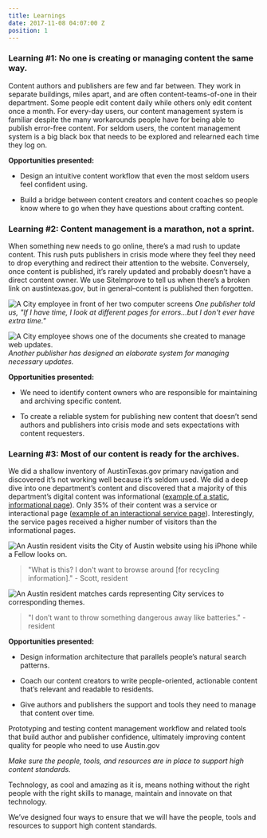 ```yaml
---
title: Learnings
date: 2017-11-08 04:07:00 Z
position: 1
---
```


### Learning #1: No one is creating or managing content the same way.

Content authors and publishers are few and far between. They work in separate buildings, miles apart, and are often content-teams-of-one in their department. Some people edit content daily while others only edit content once a month. For every-day users, our content management system is familiar despite the many workarounds people have for being able to publish error-free content. For seldom users, the content management system is a big black box that needs to be explored and relearned each time they log on.

**Opportunities presented:**

* Design an intuitive content workflow that even the most seldom users feel confident using.

* Build a bridge between content creators and content coaches so people know where to go when they have questions about crafting content.

### Learning #2: Content management is a marathon, not a sprint.

When something new needs to go online, there’s a mad rush to update content. This rush puts publishers in crisis mode where they feel they need to drop everything and redirect their attention to the website. Conversely, once content is published, it’s rarely updated and probably doesn’t have a direct content owner. We use SiteImprove to tell us when there’s a broken link on austintexas.gov, but in general–content is published then forgotten. 

![A City employee in front of her two computer screens](/uploads/employee-two-screens.jpg) 
*One publisher told us, "If I have time, I look at different pages for errors...but I don't ever have extra time."*

![A City employee shows one of the documents she created to manage web updates.](/uploads/employee-laptop-min.jpg)
*Another publisher has designed an elaborate system for managing necessary updates.*

**Opportunities presented:**

* We need to identify content owners who are responsible for maintaining and archiving specific content.

* To create a reliable system for publishing new content that doesn’t send authors and publishers into crisis mode and sets expectations with content requesters.

### Learning #3: Most of our content is ready for the archives.

We did a shallow inventory of AustinTexas.gov primary navigation and discovered it’s not working well because it’s seldom used. We did a deep dive into one department’s content and discovered that a majority of this department’s digital content was informational ([example of a static, informational page](http://www.austintexas.gov/department/austin-resource-recovery/services)). Only 35% of their content was a service or interactional page ([example of an interactional service page](http://www.austintexas.gov/page/my-collection-schedule)). Interestingly, the service pages received a higher number of visitors than the informational pages.

![An Austin resident visits the City of Austin website using his iPhone while a Fellow looks on.](/uploads/outdoor-mobile-testing.jpg)
>"What is this? I don't want to browse around [for recycling information]." - Scott, resident

![An Austin resident matches cards representing City services to corresponding themes.](/uploads/outdoor-card-sorting-min.jpg)
>"I don’t want to throw something dangerous away like batteries." - resident

**Opportunities presented:**

* Design information architecture that parallels people’s natural search patterns.

* Coach our content creators to write people-oriented, actionable content that’s relevant and readable to residents.

* Give authors and publishers the support and tools they need to manage that content over time.

Prototyping and testing content management workflow and related tools that build author and publisher confidence, ultimately  improving content quality for people who need to use Austin.gov

*Make sure the people, tools, and resources are in place to support high content standards.*

Technology, as cool and amazing as it is, means nothing without the right people with the right skills to manage, maintain and innovate on that technology. 

We’ve designed four ways to ensure that we will have the people, tools and resources to support high content standards.